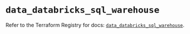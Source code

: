 # `data_databricks_sql_warehouse`

Refer to the Terraform Registry for docs: [`data_databricks_sql_warehouse`](https://registry.terraform.io/providers/databricks/databricks/1.51.0/docs/data-sources/sql_warehouse).
